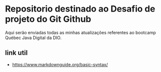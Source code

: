 # Repositorio destinado ao Desafio de projeto do Git Github
Aqui serão enviadas todas as minhas atualizações referentes ao bootcamp Québec Java Digital da DIO.

## link util
- https://www.markdownguide.org/basic-syntax/
